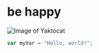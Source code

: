 # be happy

![Image of Yaktocat](https://octodex.github.com/images/yaktocat.png)

``` javascript
var myVar = "Hello, world!";
```
